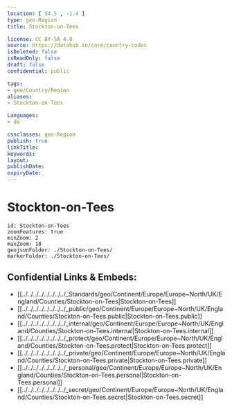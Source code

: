 ```yaml
---
location: [ 54.5 , -1.4 ] 
type: geo-Region
title: Stockton-on-Tees

license: CC BY-SA 4.0
source: https://datahub.io/core/country-codes
isDeleted: false
isReadOnly: false
draft: false
confidential: public

tags:
- geo/Country/Region
aliases:
- Stockton-on-Tees

Languages:
- de

cssclasses: geo-Region
publish: true
linkTitle: 
keywords: 
layout: 
publishDate: 
expiryDate: 
---
```


# Stockton-on-Tees

```leaflet
id: Stockton-on-Tees
zoomFeatures: true 
minZoom: 2 
maxZoom: 18
geojsonFolder: ./Stockton-on-Tees/
markerFolder: ./Stockton-on-Tees/
```


## Confidential Links & Embeds: 
- [[../../../../../../../../_Standards/geo/Continent/Europe/Europe~North/UK/England/Counties/Stockton-on-Tees|Stockton-on-Tees]] 
- [[../../../../../../../../_public/geo/Continent/Europe/Europe~North/UK/England/Counties/Stockton-on-Tees.public|Stockton-on-Tees.public]] 
- [[../../../../../../../../_internal/geo/Continent/Europe/Europe~North/UK/England/Counties/Stockton-on-Tees.internal|Stockton-on-Tees.internal]] 
- [[../../../../../../../../_protect/geo/Continent/Europe/Europe~North/UK/England/Counties/Stockton-on-Tees.protect|Stockton-on-Tees.protect]] 
- [[../../../../../../../../_private/geo/Continent/Europe/Europe~North/UK/England/Counties/Stockton-on-Tees.private|Stockton-on-Tees.private]] 
- [[../../../../../../../../_personal/geo/Continent/Europe/Europe~North/UK/England/Counties/Stockton-on-Tees.personal|Stockton-on-Tees.personal]] 
- [[../../../../../../../../_secret/geo/Continent/Europe/Europe~North/UK/England/Counties/Stockton-on-Tees.secret|Stockton-on-Tees.secret]] 

